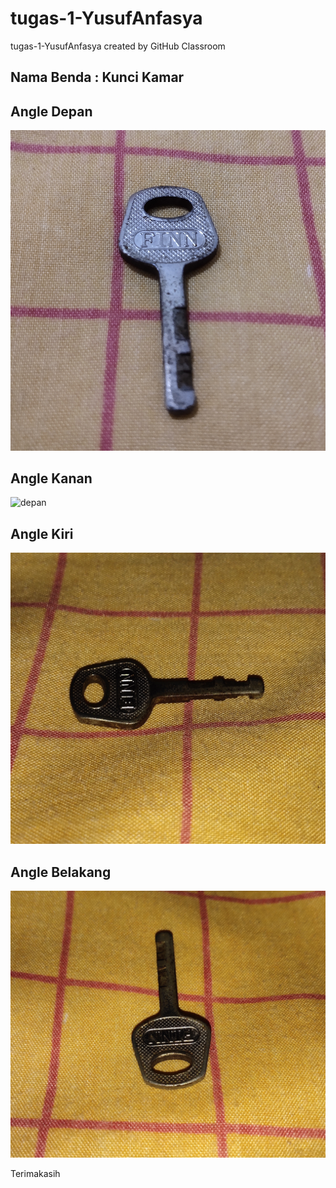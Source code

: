 # tugas-1-YusufAnfasya
tugas-1-YusufAnfasya created by GitHub Classroom

## Nama Benda : Kunci Kamar

## Angle Depan 
![depan](DepanAtas.jpg)


## Angle Kanan 
![depan](KananAtas.jpg)


## Angle Kiri 
![depan](KiriAtas.jpg)


## Angle Belakang 
![depan](BelakangAtas.jpg)

Terimakasih